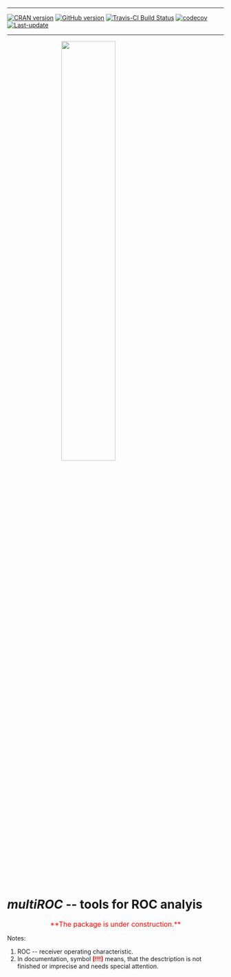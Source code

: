 
<!-- README.md is generated from README.Rmd. Please edit that file -->

------------------------------------------------------------------------

[![CRAN version](https://www.r-pkg.org/badges/version/multiROC)](https://cran.rstudio.com/web/packages/multiROC/index.html) [![GitHub version](https://img.shields.io/badge/GitHub-v0.0.3.4000-brightgreen.svg)](https://github.com/GegznaV/multiROC) [![Travis-CI Build Status](https://travis-ci.org/GegznaV/multiROC.png?branch=master)](https://travis-ci.org/GegznaV/multiROC) [![codecov](https://codecov.io/gh/GegznaV/multiROC/branch/master/graph/badge.svg)](https://codecov.io/gh/GegznaV/multiROC) [![Last-update](https://img.shields.io/badge/last%20update-2017--08--02-yellowgreen.svg)](/commits/master)

------------------------------------------------------------------------

<img src="https://raw.githubusercontent.com/GegznaV/multiROC/master/docs/logo.png" width="50%" height="50%" style="display: block; margin: auto;" /> <!-- "https://raw.githubusercontent.com/GegznaV/multiROC/master/docs/logo.png" -->

***multiROC*** -- tools for ROC analyis
=======================================

<p align="center">
<font color="red" size="3" family="sans"> **The package is under construction.** </font>
</p>
<!-- *MultiROC* workflow for spectroscopic data analysis. -->
Notes:

1.  ROC -- receiver operating characteristic.
2.  In documentation, symbol <font color="red"> **\[!!!\]** </font> means, that the desctription is not finished or imprecise and needs special attention.

<!-- Install package: -->
<!-- ```{r Install package, eval=FALSE} -->
<!-- library(devtools) -->
<!-- install_github("GegznaV/multiROC") -->
<!-- ``` -->
<!-- * * * -->
<!-- <p align="right"> </p>     -->
